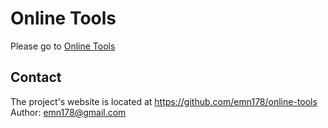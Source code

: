 # Online Tools
Please go to [Online Tools](https://toolsall.github.io/)

## Contact
The project's website is located at https://github.com/emn178/online-tools  
Author: emn178@gmail.com
